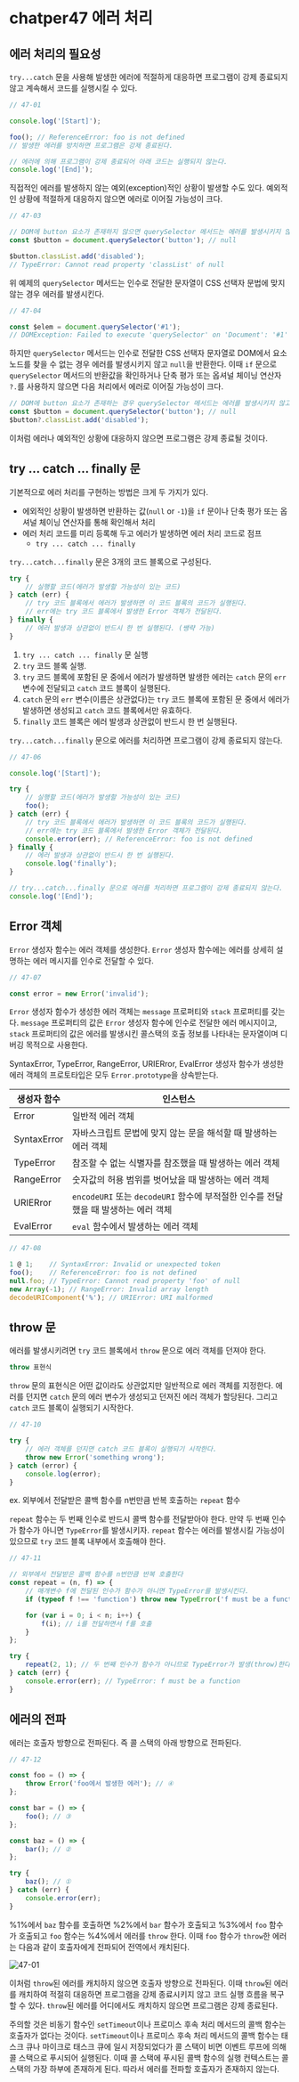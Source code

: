 # chatper47 에러 처리

## 에러 처리의 필요성

`try...catch` 문을 사용해 발생한 에러에 적절하게 대응하면 프로그램이 강제 종료되지 않고 계속해서 코드를 실행시킬 수 있다.

```js
// 47-01

console.log('[Start]');

foo(); // ReferenceError: foo is not defined
// 발생한 에러를 방치하면 프로그램은 강제 종료된다.

// 에러에 의해 프로그램이 강제 종료되어 아래 코드는 실행되지 않는다.
console.log('[End]');
```

직접적인 에러를 발생하지 않는 예외(exception)적인 상황이 발생할 수도 있다. 예외적인 상황에 적절하게 대응하지 않으면 에러로 이어질 가능성이 크다.

```js
// 47-03

// DOM에 button 요소가 존재하지 않으면 querySelector 메서드는 에러를 발생시키지 않고 null을 반환한다.
const $button = document.querySelector('button'); // null

$button.classList.add('disabled');
// TypeError: Cannot read property 'classList' of null
```

위 예제의 `querySelector` 메서드는 인수로 전달한 문자열이 CSS 선택자 문법에 맞지 않는 경우 에러를 발생시킨다.

```js
// 47-04

const $elem = document.querySelector('#1');
// DOMException: Failed to execute 'querySelector' on 'Document': '#1' is not a valid selector.
```

하지만 `querySelector` 메서드는 인수로 전달한 CSS 선택자 문자열로 DOM에서 요소 노드를 찾을 수 없는 경우 에러를 발생시키지 않고 `null`을 반환한다. 이때 `if` 문으로 `querySelector`  메서드의 반환값을 확인하거나 단축 평가 또는 옵셔널 체이닝 연산자 `?.`를 사용하지 않으면 다음 처리에서 에러로 이어질 가능성이 크다.

```js
// DOM에 button 요소가 존재하는 경우 querySelector 메서드는 에러를 발생시키지 않고 null을 반환한다.
const $button = document.querySelector('button'); // null
$button?.classList.add('disabled');
```

이처럼 에러나 예외적인 상황에 대응하지 않으면 프로그램은 강제 종료될 것이다.

## try ... catch ... finally 문

기본적으로 에러 처리를 구현하는 방법은 크게 두 가지가 있다.
* 에외적인 상황이 발생하면 반환하는 값(`null` or `-1`)을 `if` 문이나 단축 평가 또는 옵셔널 체이닝 연산자를 통해 확인해서 처리
* 에러 처리 코드를 미리 등록해 두고 에러가 발생하면 에러 처리 코드로 점프
  * `try ... catch ... finally`

`try...catch...finally` 문은 3개의 코드 블록으로 구성된다.

```js
try {
    // 실행할 코드(에러가 발생할 가능성이 있는 코드)
} catch (err) {
    // try 코드 블록에서 에러가 발생하면 이 코드 블록의 코드가 실행된다.
    // err에는 try 코드 블록에서 발생한 Error 객체가 전달된다.
} finally {
    // 에러 발생과 상관없이 반드시 한 번 실행된다. (쌩략 가능)
}
```

1. `try ... catch ... finally` 문 실행
2. `try` 코드 블록 실행.
3. `try` 코드 블록에 포함된 문 중에서 에러가 발생하면 발생한 에러는 `catch` 문의 `err` 변수에 전달되고 `catch` 코드 블록이 실행된다.
4. `catch` 문의 `err` 변수(이름은 상관없다)는 `try` 코드 블록에 포함된 문 중에서 에러가 발생하면 생성되고 `catch` 코드 블록에서만 유효하다.
5. `finally` 코드 블록은 에러 발생과 상관없이 반드시 한 번 실행된다.


`try...catch...finally` 문으로 에러를 처리하면 프로그램이 강제 종료되지 않는다.

```js
// 47-06

console.log('[Start]');

try {
    // 실행할 코드(에러가 발생할 가능성이 있는 코드)
    foo();
} catch (err) {
    // try 코드 블록에서 에러가 발생하면 이 코드 블록의 코드가 실행된다.
    // err에는 try 코드 블록에서 발생한 Error 객체가 전달된다.
    console.error(err); // ReferenceError: foo is not defined
} finally {
    // 에러 발생과 상관없이 반드시 한 번 실행된다.
    console.log('finally');
}

// try...catch...finally 문으로 에러를 처리하면 프로그램이 강제 종료되지 않는다.
console.log('[End]');
```

## Error 객체

`Error` 생성자 함수는 에러 객체를 생성한다. `Error` 생성자 함수에는 에러를 상세히 설명하는 에러 메시지를 인수로 전달할 수 있다.

```js
// 47-07

const error = new Error('invalid');
```

`Error` 생성자 함수가 생성한 에러 객체는 `message` 프로퍼티와 `stack` 프로퍼티를 갖는다. `message` 프로퍼티의 값은 `Error` 생성자 함수에 인수로 전달한 에러 메시지이고, `stack` 프로퍼티의 값은 에러를 발생시킨 콜스택의 호출 정보를 나타내는 문자열이며 디버깅 목적으로 사용한다.

SyntaxError, TypeError, RangeError, URIERror, EvalError 생성자 함수가 생성한 에러 객체의 프로토타입은 모두 `Error.prototype`을 상속받는다.

| 생성자 함수 | 인스턴스 |
| --- | --- |
| Error | 일반적 에러 객체 |
| SyntaxError | 자바스크립트 문법에 맞지 않는 문을 해석할 때 발생하는 에러 객체 |
| TypeError | 참조할 수 없는 식별자를 참조했을 때 발생하는 에러 객체 |
| RangeError | 숫자값의 허용 범위를 벗어났을 때 발생하는 에러 객체 |
| URIERror | `encodeURI` 또는 `decodeURI` 함수에 부적절한 인수를 전달했을 때 발생하는 에러 객체 |
| EvalError | `eval` 함수에서 발생하는 에러 객체 |

```js
// 47-08

1 @ 1;    // SyntaxError: Invalid or unexpected token
foo();    // ReferenceError: foo is not defined
null.foo; // TypeError: Cannot read property 'foo' of null
new Array(-1); // RangeError: Invalid array length
decodeURIComponent('%'); // URIError: URI malformed
```

## throw 문

에러를 발생시키려면 `try` 코드 블록에서 `throw` 문으로 에러 객체를 던져야 한다.

```js
throw 표현식
```

`throw` 문의 표현식은 어떤 값이라도 상관없지만 일반적으로 에러 객체를 지정한다. 에러를 던지면 `catch` 문의 에러 변수가 생성되고 던져진 에러 객체가 할당된다. 그리고 `catch` 코드 블록이 실행되기 시작한다.

```js
// 47-10

try {
    // 에러 객체를 던지면 catch 코드 블록이 실행되기 시작한다.
    throw new Error('something wrong');
} catch (error) {
    console.log(error);
}
```

ex. 외부에서 전달받은 콜백 함수를 n번만큼 반복 호출하는 `repeat` 함수

`repeat` 함수는 두 번째 인수로 반드시 콜백 함수를 전달받아야 한다. 만약 두 번째 인수가 함수가 아니면 `TypeError`를 발생시키자. `repeat` 함수는 에러를 발생시킬 가능성이 있으므로 `try` 코드 블록 내부에서 호출해야 한다.

```js
// 47-11

// 외부에서 전달받은 콜백 함수를 n번만큼 반복 호출한다
const repeat = (n, f) => {
    // 매개변수 f에 전달된 인수가 함수가 아니면 TypeError를 발생시킨다.
    if (typeof f !== 'function') throw new TypeError('f must be a function');

    for (var i = 0; i < n; i++) {
        f(i); // i를 전달하면서 f를 호출
    }
};

try {
    repeat(2, 1); // 두 번째 인수가 함수가 아니므로 TypeError가 발생(throw)한다.
} catch (err) {
    console.error(err); // TypeError: f must be a function
}
```

## 에러의 전파

에러는 호출자 방향으로 전파된다. 즉 콜 스택의 아래 방향으로 전파된다.

```js
// 47-12

const foo = () => {
    throw Error('foo에서 발생한 에러'); // ④
};

const bar = () => {
    foo(); // ③
};

const baz = () => {
    bar(); // ②
};

try {
    baz(); // ①
} catch (err) {
    console.error(err);
}
```

%1%에서 `baz` 함수를 호출하면 %2%에서 `bar` 함수가 호출되고 %3%에서 `foo` 함수가 호출되고 `foo` 함수는 %4%에서 에러를 `throw` 한다. 이때 `foo` 함수가 `throw`한 에러는 다음과 같이 호출자에게 전파되어 전역에서 캐치된다.

![47-01](../images/47-01.jpg)

이처럼 `throw`된 에러를 캐치하지 않으면 호출자 방향으로 전파된다. 이때 `throw`된 에러를 캐치하여 적절히 대응하면 프로그램을 강제 종료시키지 않고 코드 실행 흐름을 복구할 수 있다. `throw`된 에러를 어디에서도 캐치하지 않으면 프로그램은 강제 종료된다.

주의할 것은 비동기 함수인 `setTimeout`이나 프로미스 후속 처리 메서드의 콜백 함수는 호출자가 없다는 것이다. `setTimeout`이나 프로미스 후속 처리 메서드의 콜백 함수는 태스크 큐나 마이크로 태스크 큐에 일시 저장되었다가 콜 스택이 비면 이벤트 루프에 의해 콜 스택으로 푸시되어 실행된다. 이때 콜 스택에 푸시된 콜백 함수의 실행 컨텍스트는 콜 스택의 가장 하부에 존재하게 된다. 따라서 에러를 전파할 호출자가 존재하지 않는다.